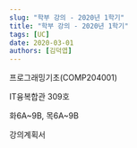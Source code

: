 ```yaml
---
slug: "학부 강의 - 2020년 1학기"
title: "학부 강의 - 2020년 1학기"
tags: [UC]
date: 2020-03-01
authors: [김덕엽]
---
```


프로그래밍기초(COMP204001)

IT융복합관 309호

화6A~9B, 목6A~9B

강의계획서
